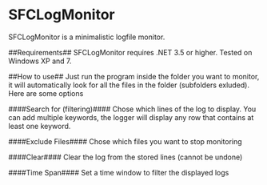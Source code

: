 SFCLogMonitor
=============

SFCLogMonitor is a minimalistic logfile monitor. 


##Requirements##
SFCLogMonitor requires .NET 3.5 or higher. Tested on Windows XP and 7.

##How to use##
Just run the program inside the folder you want to monitor, it will automatically look for all the files in the folder (subfolders exluded).
Here are some options

####Search for (filtering)####
Chose which lines of the log to display. You can add multiple keywords, the logger will display any row that contains at least one keyword.

####Exclude Files####
Chose which files you want to stop monitoring

####Clear####
Clear the log from the stored lines (cannot be undone)

####Time Span####
Set a time window to filter the displayed logs
